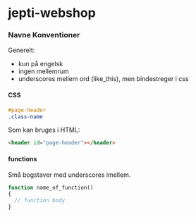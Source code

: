 jepti-webshop
=============

### Navne Konventioner

Generelt:
- kun på engelsk
- ingen mellemrum
- underscores mellem ord (like_this), men bindestreger i css

#### CSS

```css
#page-header
.class-name
```
Som kan bruges i HTML:
```HTML
<header id="page-header"></header>
```

#### functions

Små bogstaver med underscores imellem.

```php
function name_of_function() 
{
  // function body
}
```